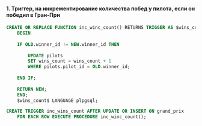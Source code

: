 #### 1. Триггер, на инкрементирование количества побед у пилота, если он победил в Гран-При

```SQL
CREATE OR REPLACE FUNCTION inc_winc_count() RETURNS TRIGGER AS $wins_count$
	BEGIN 
	
	IF OLD.winner_id != NEW.winner_id THEN
	
		UPDATE pilots
		SET wins_count = wins_count + 1
		WHERE pilots.pilot_id = OLD.winner_id;
	
	END IF;
	
	RETURN NEW;
	END;
	$wins_count$ LANGUAGE plpgsql;

CREATE TRIGGER inc_wins_count AFTER UPDATE OR INSERT ON grand_prix
	FOR EACH ROW EXECUTE PROCEDURE inc_winc_count();
```
